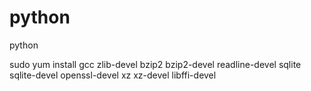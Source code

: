 # python
python

sudo yum install gcc zlib-devel bzip2 bzip2-devel readline-devel sqlite \
sqlite-devel openssl-devel xz xz-devel libffi-devel


